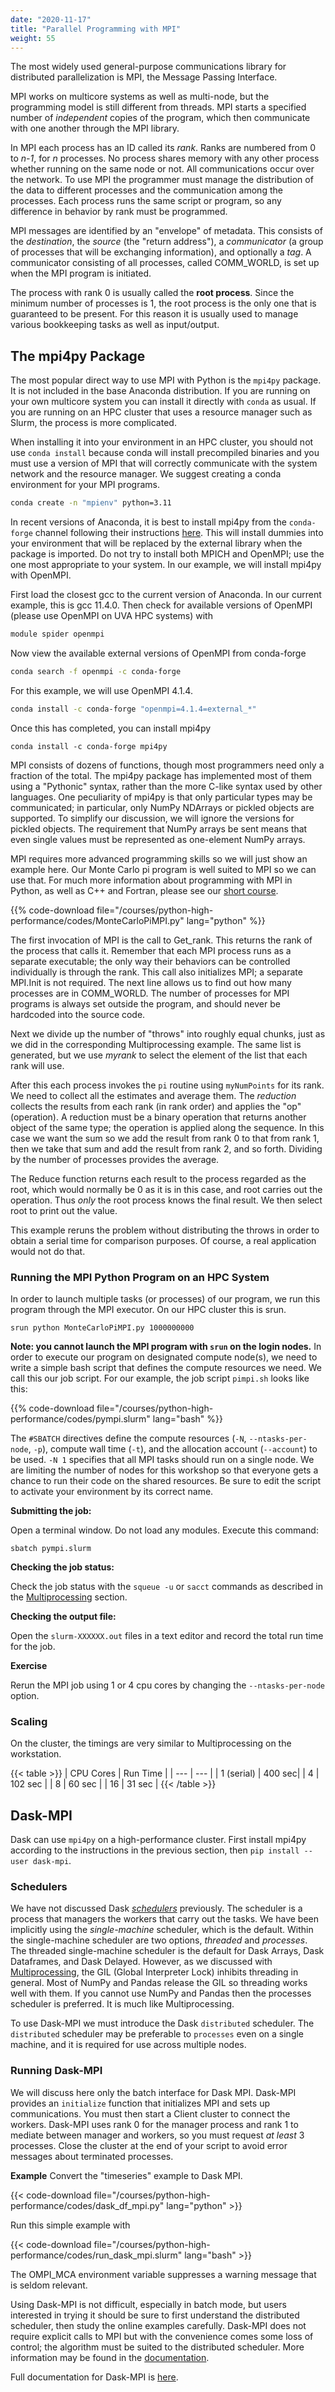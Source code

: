 ```yaml
---
date: "2020-11-17"
title: "Parallel Programming with MPI"
weight: 55
---
```


The most widely used general-purpose communications library for distributed parallelization is MPI, the Message Passing Interface.  

MPI works on multicore systems as well as multi-node, but the programming model is still different from threads.  MPI starts a specified number of _independent_ copies of the program, which then communicate with one another through the MPI library.

In MPI each process has an ID called its _rank_.  Ranks are numbered from 0 to _n-1_, for _n_ processes. No process shares memory with any other process whether running on the same node or not.  All communications occur over the network.  To use MPI the programmer must manage the distribution of the data to different processes and the communication among the processes. Each process runs the same script or program, so any difference in behavior by rank must be programmed.  

MPI messages are identified by an "envelope" of metadata. This consists of the _destination_, the _source_ (the "return address"), a _communicator_ (a group of processes that will be exchanging information), and optionally a _tag_.  A communicator consisting of all processes, called COMM_WORLD, is set up when the MPI program is initiated.

The process with rank 0 is usually called the **root process**.  Since the minimum number of processes is 1, the root process is the only one that is guaranteed to be present.  For this reason it is usually used to manage various bookkeeping tasks as well as input/output.

## The mpi4py Package

The most popular direct way to use MPI with Python is the `mpi4py` package.  It is not included in the base Anaconda distribution.  If you are running on your own multicore system you can install it directly with `conda` as usual. If you are running on an HPC cluster that uses a resource manager such as Slurm, the process is more complicated.

When installing it into your environment in an HPC cluster, you should not use `conda install` because conda will install precompiled binaries and you must use a version of MPI that will correctly communicate with the system network and the resource manager. We suggest creating a conda environment for your MPI programs.
```bash
conda create -n "mpienv" python=3.11
```
In recent versions of Anaconda, it is best to install mpi4py from the `conda-forge` channel following their instructions [here](https://conda-forge.org/docs/user/tipsandtricks/#using-external-message-passing-interface-mpi-libraries). 
This will install dummies into your environment that will be replaced by the external library when the package is imported.  Do not try to install both MPICH and OpenMPI; use the one most appropriate to your system. In our example, we will install mpi4py with OpenMPI.

First load the closest gcc to the current version of Anaconda. In our current example, this is gcc 11.4.0. Then check for available versions of OpenMPI (please use OpenMPI on UVA HPC systems) with
```bash
module spider openmpi
```
Now view the available external versions of OpenMPI from conda-forge
```bash
conda search -f openmpi -c conda-forge
```
For this example, we will use OpenMPI 4.1.4.
```bash
conda install -c conda-forge "openmpi=4.1.4=external_*"
```
Once this has completed, you can install mpi4py
```
conda install -c conda-forge mpi4py
```

MPI consists of dozens of functions, though most programmers need only a fraction of the total.  The mpi4py package has implemented most of them using a "Pythonic" syntax, rather than the more C-like syntax used by other languages.  One peculiarity of mpi4py is that only particular types may be communicated; in particular, only NumPy NDArrays or pickled objects are supported.  To simplify our discussion, we will ignore the versions for pickled objects.  The requirement that NumPy arrays be sent means that even single values must be represented as one-element NumPy arrays.

MPI requires more advanced programming skills so we will just show an example here.  Our Monte Carlo pi program is well suited to MPI so we can use that. For much more information about programming with MPI in Python, as well as C++ and Fortran, please see our [short course](/courses/parallel-computing-introduction).

{{% code-download file="/courses/python-high-performance/codes/MonteCarloPiMPI.py" lang="python" %}}

The first invocation of MPI is the call to Get_rank.  This returns the rank of the process that calls it.  Remember that each MPI process runs as a separate executable; the only way their behaviors can be controlled individually is through the rank.  This call also initializes MPI; a separate MPI.Init is not required. The next line allows us to find out how many processes are in COMM_WORLD.  The number of processes for MPI programs is always set outside the program, and should never be hardcoded into the source code.

Next we divide up the number of "throws" into roughly equal chunks, just as we did in the corresponding Multiprocessing example.  The same list is generated, but we use _myrank_ to select the element of the list that each rank will use.

After this each process invokes the `pi` routine using `myNumPoints` for its rank.  We need to collect all the estimates and average them.  The _reduction_ collects the results from each rank (in rank order) and applies the "op" (operation).  A reduction must be a binary operation that returns another object of the same type; the operation is applied along the sequence.  In this case we want the sum so we add the result from rank 0 to that from rank 1, then we take that sum and add the result from rank 2, and so forth.  Dividing by the number of processes provides the average.  

The Reduce function returns each result to the process regarded as the root, which would normally be 0 as it is in this case, and root carries out the operation.  Thus _only_ the root process knows the final result.  We then select root to print out the value.

This example reruns the problem without distributing the throws in order to obtain a serial time for comparison purposes.  Of course, a real application would not do that.

### Running the MPI Python Program on an HPC System

In order to launch multiple tasks (or processes) of our program, we run this program through the MPI executor.  On our HPC cluster this is srun.

```
srun python MonteCarloPiMPI.py 1000000000
```

**Note: you cannot launch the MPI program with `srun` on the login nodes.**  In order to execute our program on designated compute node(s), we need to write a simple bash script that defines the compute resources we need.  We call this our job script.  For our example, the job script `pimpi.sh` looks like this:

{{% code-download file="/courses/python-high-performance/codes/pympi.slurm" lang="bash" %}}

The `#SBATCH` directives define the compute resources (`-N`, `--ntasks-per-node`, `-p`), compute wall time (`-t`), and the allocation account (`--account`) to be used. `-N 1` specifies that all MPI tasks should run on a single node.  We are limiting the number of nodes for this workshop so that everyone gets a chance to run their code on the shared resources. Be sure to edit the script to activate your environment by its correct name.

**Submitting the job:**

Open a terminal window. Do not load any modules. Execute this command:
```
sbatch pympi.slurm
``` 

**Checking the job status:**

Check the job status with the `squeue -u` or `sacct` commands as described in the [Multiprocessing](#multiprocessing) section. 

**Checking the output file:**

Open the `slurm-XXXXXX.out` files in a text editor and record the total run time for the job.

**Exercise**

Rerun the MPI job using 1 or 4 cpu cores by changing the `--ntasks-per-node` option.

### Scaling
On the cluster, the timings are very similar to Multiprocessing on the workstation.

{{< table >}}
| CPU Cores | Run Time |
| --- | --- |
| 1 (serial) | 400 sec|
| 4 | 102 sec |
| 8 | 60 sec |
| 16 | 31 sec |
{{< /table >}}

## Dask-MPI

Dask can use `mpi4py` on a high-performance cluster.  First install mpi4py according to the instructions in the previous section, then `pip install --user dask-mpi`. 

### Schedulers

We have not discussed Dask [_schedulers_](https://docs.dask.org/en/latest/scheduling.html) previously. The scheduler is a process that managers the workers that carry out the tasks.  We have been implicitly using the _single-machine_ scheduler, which is the default. Within the single-machine scheduler are two options, _threaded_ and _processes_.  The threaded single-machine scheduler is the default for Dask Arrays, Dask Dataframes, and Dask Delayed.  However, as we discussed with [Multiprocessing](/courses/python-high-performance/multiprocessing), the GIL (Global Interpreter Lock) inhibits threading in general.  Most of NumPy and Pandas release the GIL so threading works well with them.  If you cannot use NumPy and Pandas then the processes scheduler is preferred.  It is much like Multiprocessing.

To use Dask-MPI we must introduce the Dask `distributed` scheduler. The `distributed` scheduler may be preferable to `processes` even on a single machine, and it is required for use across multiple nodes. 

### Running Dask-MPI

We will discuss here only the batch interface for Dask MPI.  Dask-MPI provides an `initialize` function that initializes MPI and sets up communications. You must then start a Client cluster to connect the workers.  Dask-MPI uses rank 0 for the manager process and rank 1 to mediate between manager and workers, so you must request _at least_ 3 processes.  Close the cluster at the end of your script to avoid error messages about terminated processes.  

**Example**
Convert the "timeseries" example to Dask MPI.

{{< code-download file="/courses/python-high-performance/codes/dask_df_mpi.py" lang="python" >}}

Run this simple example with

{{< code-download file="/courses/python-high-performance/codes/run_dask_mpi.slurm" lang="bash" >}}

The OMPI_MCA environment variable suppresses a warning message that is seldom relevant.

Using Dask-MPI is not difficult, especially in batch mode, but users interested in trying it should be sure to first understand the distributed scheduler, then study the online examples carefully.  Dask-MPI does not require explicit calls to MPI but with the convenience comes some loss of control; the algorithm must be suited to the distributed scheduler.  More information may be found in the [documentation](https://mpi.dask.org/en/latest/batch.html).

Full documentation for Dask-MPI is [here](http://mpi.dask.org/en/latest/).

